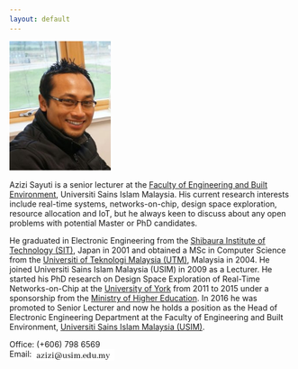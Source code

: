 ```yaml
---
layout: default
---
```


<img src="images/me.jpg" width="180">

Azizi Sayuti is a senior lecturer at the [Faculty of Engineering and Built Environment](http://fkab.usim.edu.my), Universiti Sains Islam Malaysia. His current research interests include real-time systems, networks-on-chip, design space exploration, resource allocation and IoT, but he always keen to discuss about any open problems with potential Master or PhD candidates.

He graduated in Electronic Engineering from the [Shibaura Institute of Technology (SIT)](http://www.shibaura-it.ac.jp/en), Japan in 2001 and obtained a MSc in Computer Science from the [Universiti of Teknologi Malaysia (UTM)](http://kl.utm.my/), Malaysia in 2004. He joined Universiti Sains Islam Malaysia (USIM) in 2009 as a Lecturer. He started his PhD research on Design Space Exploration of Real-Time Networks-on-Chip at the [University of York](http://york.ac.uk) from 2011 to 2015 under a sponsorship from the [Ministry of Higher Education](https://www.mohe.gov.my/). In 2016 he was promoted to Senior Lecturer and now he holds a position as the Head of Electronic Engineering Department at the Faculty of Engineering and Built Environment, [Universiti Sains Islam Malaysia (USIM)](http://usim.edu.my). 

Office: (+606) 798 6569  
Email: <img src="images/email.jpg" style="vertical-align:top">